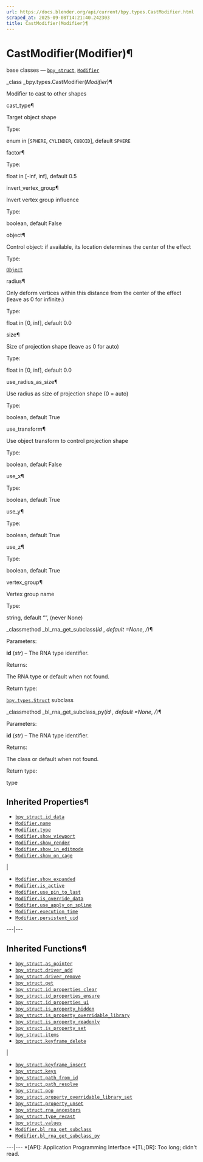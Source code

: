 ```yaml
---
url: https://docs.blender.org/api/current/bpy.types.CastModifier.html
scraped_at: 2025-09-08T14:21:40.242303
title: CastModifier(Modifier)¶
---
```


# CastModifier(Modifier)¶  
  
base classes — [`bpy_struct`](bpy.types.bpy_struct.html#bpy.types.bpy_struct
"bpy.types.bpy_struct"),
[`Modifier`](bpy.types.Modifier.html#bpy.types.Modifier "bpy.types.Modifier")

_class _bpy.types.CastModifier(_Modifier_)¶

    

Modifier to cast to other shapes

cast_type¶

    

Target object shape

Type:

    

enum in [`SPHERE`, `CYLINDER`, `CUBOID`], default `SPHERE`

factor¶

    

Type:

    

float in [-inf, inf], default 0.5

invert_vertex_group¶

    

Invert vertex group influence

Type:

    

boolean, default False

object¶

    

Control object: if available, its location determines the center of the effect

Type:

    

[`Object`](bpy.types.Object.html#bpy.types.Object "bpy.types.Object")

radius¶

    

Only deform vertices within this distance from the center of the effect (leave
as 0 for infinite.)

Type:

    

float in [0, inf], default 0.0

size¶

    

Size of projection shape (leave as 0 for auto)

Type:

    

float in [0, inf], default 0.0

use_radius_as_size¶

    

Use radius as size of projection shape (0 = auto)

Type:

    

boolean, default True

use_transform¶

    

Use object transform to control projection shape

Type:

    

boolean, default False

use_x¶

    

Type:

    

boolean, default True

use_y¶

    

Type:

    

boolean, default True

use_z¶

    

Type:

    

boolean, default True

vertex_group¶

    

Vertex group name

Type:

    

string, default “”, (never None)

_classmethod _bl_rna_get_subclass(_id_ , _default =None_, _/_)¶

    

Parameters:

    

**id** (_str_) – The RNA type identifier.

Returns:

    

The RNA type or default when not found.

Return type:

    

[`bpy.types.Struct`](bpy.types.Struct.html#bpy.types.Struct
"bpy.types.Struct") subclass

_classmethod _bl_rna_get_subclass_py(_id_ , _default =None_, _/_)¶

    

Parameters:

    

**id** (_str_) – The RNA type identifier.

Returns:

    

The class or default when not found.

Return type:

    

type

## Inherited Properties¶

  * [`bpy_struct.id_data`](bpy.types.bpy_struct.html#bpy.types.bpy_struct.id_data "bpy.types.bpy_struct.id_data")
  * [`Modifier.name`](bpy.types.Modifier.html#bpy.types.Modifier.name "bpy.types.Modifier.name")
  * [`Modifier.type`](bpy.types.Modifier.html#bpy.types.Modifier.type "bpy.types.Modifier.type")
  * [`Modifier.show_viewport`](bpy.types.Modifier.html#bpy.types.Modifier.show_viewport "bpy.types.Modifier.show_viewport")
  * [`Modifier.show_render`](bpy.types.Modifier.html#bpy.types.Modifier.show_render "bpy.types.Modifier.show_render")
  * [`Modifier.show_in_editmode`](bpy.types.Modifier.html#bpy.types.Modifier.show_in_editmode "bpy.types.Modifier.show_in_editmode")
  * [`Modifier.show_on_cage`](bpy.types.Modifier.html#bpy.types.Modifier.show_on_cage "bpy.types.Modifier.show_on_cage")

|

  * [`Modifier.show_expanded`](bpy.types.Modifier.html#bpy.types.Modifier.show_expanded "bpy.types.Modifier.show_expanded")
  * [`Modifier.is_active`](bpy.types.Modifier.html#bpy.types.Modifier.is_active "bpy.types.Modifier.is_active")
  * [`Modifier.use_pin_to_last`](bpy.types.Modifier.html#bpy.types.Modifier.use_pin_to_last "bpy.types.Modifier.use_pin_to_last")
  * [`Modifier.is_override_data`](bpy.types.Modifier.html#bpy.types.Modifier.is_override_data "bpy.types.Modifier.is_override_data")
  * [`Modifier.use_apply_on_spline`](bpy.types.Modifier.html#bpy.types.Modifier.use_apply_on_spline "bpy.types.Modifier.use_apply_on_spline")
  * [`Modifier.execution_time`](bpy.types.Modifier.html#bpy.types.Modifier.execution_time "bpy.types.Modifier.execution_time")
  * [`Modifier.persistent_uid`](bpy.types.Modifier.html#bpy.types.Modifier.persistent_uid "bpy.types.Modifier.persistent_uid")

  
---|---  
  
## Inherited Functions¶

  * [`bpy_struct.as_pointer`](bpy.types.bpy_struct.html#bpy.types.bpy_struct.as_pointer "bpy.types.bpy_struct.as_pointer")
  * [`bpy_struct.driver_add`](bpy.types.bpy_struct.html#bpy.types.bpy_struct.driver_add "bpy.types.bpy_struct.driver_add")
  * [`bpy_struct.driver_remove`](bpy.types.bpy_struct.html#bpy.types.bpy_struct.driver_remove "bpy.types.bpy_struct.driver_remove")
  * [`bpy_struct.get`](bpy.types.bpy_struct.html#bpy.types.bpy_struct.get "bpy.types.bpy_struct.get")
  * [`bpy_struct.id_properties_clear`](bpy.types.bpy_struct.html#bpy.types.bpy_struct.id_properties_clear "bpy.types.bpy_struct.id_properties_clear")
  * [`bpy_struct.id_properties_ensure`](bpy.types.bpy_struct.html#bpy.types.bpy_struct.id_properties_ensure "bpy.types.bpy_struct.id_properties_ensure")
  * [`bpy_struct.id_properties_ui`](bpy.types.bpy_struct.html#bpy.types.bpy_struct.id_properties_ui "bpy.types.bpy_struct.id_properties_ui")
  * [`bpy_struct.is_property_hidden`](bpy.types.bpy_struct.html#bpy.types.bpy_struct.is_property_hidden "bpy.types.bpy_struct.is_property_hidden")
  * [`bpy_struct.is_property_overridable_library`](bpy.types.bpy_struct.html#bpy.types.bpy_struct.is_property_overridable_library "bpy.types.bpy_struct.is_property_overridable_library")
  * [`bpy_struct.is_property_readonly`](bpy.types.bpy_struct.html#bpy.types.bpy_struct.is_property_readonly "bpy.types.bpy_struct.is_property_readonly")
  * [`bpy_struct.is_property_set`](bpy.types.bpy_struct.html#bpy.types.bpy_struct.is_property_set "bpy.types.bpy_struct.is_property_set")
  * [`bpy_struct.items`](bpy.types.bpy_struct.html#bpy.types.bpy_struct.items "bpy.types.bpy_struct.items")
  * [`bpy_struct.keyframe_delete`](bpy.types.bpy_struct.html#bpy.types.bpy_struct.keyframe_delete "bpy.types.bpy_struct.keyframe_delete")

|

  * [`bpy_struct.keyframe_insert`](bpy.types.bpy_struct.html#bpy.types.bpy_struct.keyframe_insert "bpy.types.bpy_struct.keyframe_insert")
  * [`bpy_struct.keys`](bpy.types.bpy_struct.html#bpy.types.bpy_struct.keys "bpy.types.bpy_struct.keys")
  * [`bpy_struct.path_from_id`](bpy.types.bpy_struct.html#bpy.types.bpy_struct.path_from_id "bpy.types.bpy_struct.path_from_id")
  * [`bpy_struct.path_resolve`](bpy.types.bpy_struct.html#bpy.types.bpy_struct.path_resolve "bpy.types.bpy_struct.path_resolve")
  * [`bpy_struct.pop`](bpy.types.bpy_struct.html#bpy.types.bpy_struct.pop "bpy.types.bpy_struct.pop")
  * [`bpy_struct.property_overridable_library_set`](bpy.types.bpy_struct.html#bpy.types.bpy_struct.property_overridable_library_set "bpy.types.bpy_struct.property_overridable_library_set")
  * [`bpy_struct.property_unset`](bpy.types.bpy_struct.html#bpy.types.bpy_struct.property_unset "bpy.types.bpy_struct.property_unset")
  * [`bpy_struct.rna_ancestors`](bpy.types.bpy_struct.html#bpy.types.bpy_struct.rna_ancestors "bpy.types.bpy_struct.rna_ancestors")
  * [`bpy_struct.type_recast`](bpy.types.bpy_struct.html#bpy.types.bpy_struct.type_recast "bpy.types.bpy_struct.type_recast")
  * [`bpy_struct.values`](bpy.types.bpy_struct.html#bpy.types.bpy_struct.values "bpy.types.bpy_struct.values")
  * [`Modifier.bl_rna_get_subclass`](bpy.types.Modifier.html#bpy.types.Modifier.bl_rna_get_subclass "bpy.types.Modifier.bl_rna_get_subclass")
  * [`Modifier.bl_rna_get_subclass_py`](bpy.types.Modifier.html#bpy.types.Modifier.bl_rna_get_subclass_py "bpy.types.Modifier.bl_rna_get_subclass_py")

  
---|---
  *[API]: Application Programming Interface
  *[TL;DR]: Too long; didn't read.

